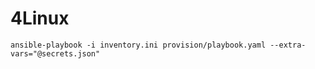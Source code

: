 # 4Linux
```shell
ansible-playbook -i inventory.ini provision/playbook.yaml --extra-vars="@secrets.json"
```